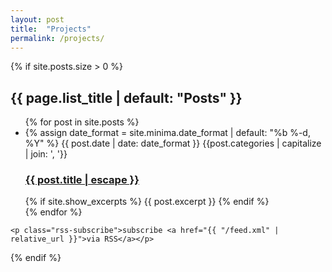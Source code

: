 ```yaml
---
layout: post
title:  "Projects"
permalink: /projects/
---
```


<div class="project">

  {% if site.posts.size > 0 %}
    <h2 class="post-list-heading">{{ page.list_title | default: "Posts" }}</h2>
    <ul class="post-list">
      {% for post in site.posts %}
      <li>
        {% assign date_format = site.minima.date_format | default: "%b %-d, %Y" %}
        <span class="post-meta">{{ post.date | date: date_format }} {{post.categories | capitalize | join: ', '}}</span>
        <h3>
          <a class="post-link" href="{{ post.url | relative_url }}">
            {{ post.title | escape }}
          </a>
        </h3>
        {% if site.show_excerpts %}
          {{ post.excerpt }}
        {% endif %}
      </li>
      {% endfor %}
    </ul>

    <p class="rss-subscribe">subscribe <a href="{{ "/feed.xml" | relative_url }}">via RSS</a></p>
  {% endif %}

</div>
